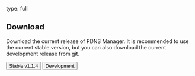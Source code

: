 type: full

## Download

Download the current release of PDNS Manager. It is recommended to use 
the current stable version, but you can also download the current 
development release from git.

[<button class="btn btn-success">Stable v1.1.4</button>](files/pdns-manager-1.1.4.tar.gz)
[<button class="btn btn-danger">Development</button>](https://github.com/loewexy/pdns-manager/archive/master.zip)
